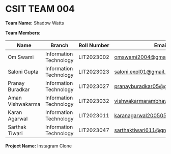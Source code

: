 # CSIT TEAM 004

**Team Name:** Shadow Watts

**Team Members:**

| Name          | Branch         | Roll Number | Email ID              | Github ID      |
|---------------|----------------|-------------|-----------------------|----------------|
| Om Swami      | Information Technology | LIT2023002       | omswami2004@gmail.com  | mrimmortal09 |
| Saloni Gupta  | Information Technology |LIT2023023    | saloni.expl01@gmail.com | salonii04  |
| Pranay Buradkar   | Information Technology | LIT2023027       | pranayburadkar05@gmail.com | pranayyb     |
| Aman Vishwakarma  | Information Technology  | LIT2023032       | vishwakarmarambhawan576@gmail.com | AMANVISHWAKARMA27   |
| Karan Agarwal   | Information Technology |LIT2023011    | karanagarwal200505@gmail.com | karanagarwal12  |
|Sarthak Tiwari   | Information Technology  | LIT2023047   | sarthaktiwari611@gmail.com   | sarthakxtiwari | 

**Project Name:** Instagram Clone
